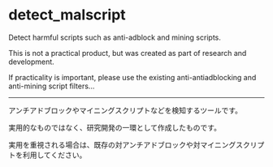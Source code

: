 # detect_malscript
Detect harmful scripts such as anti-adblock and mining scripts.

This is not a practical product, but was created as part of research and development.

If practicality is important, please use the existing anti-antiadblocking and anti-mining script filters...

-----------------

アンチアドブロックやマイニングスクリプトなどを検知するツールです。

実用的なものではなく、研究開発の一環として作成したものです。

実用を重視される場合は、既存の対アンチアドブロックや対マイニングスクリプトを利用してください。
